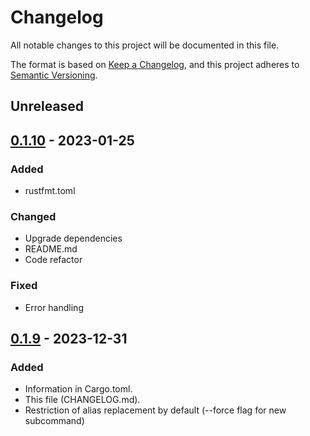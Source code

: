 <!-- markdownlint-disable-file MD024 -->

# Changelog

All notable changes to this project will be documented in this file.

The format is based on [Keep a Changelog](https://keepachangelog.com/en/1.0.0/),
and this project adheres to [Semantic Versioning](https://semver.org/spec/v2.0.0.html).

## Unreleased

## [0.1.10] - 2023-01-25

### Added

- rustfmt.toml

### Changed

- Upgrade dependencies
- README.md
- Code refactor 

### Fixed

- Error handling

## [0.1.9] - 2023-12-31

### Added

- Information in Cargo.toml.
- This file (CHANGELOG.md).
- Restriction of alias replacement by default (--force flag for new subcommand)

[0.1.10]: https://github.com/ybda/shmarks/commits/v0.1.10
[0.1.9]: https://github.com/ybda/shmarks/commits/v0.1.9